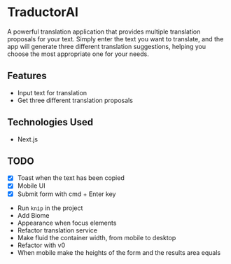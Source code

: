 # TraductorAI

A powerful translation application that provides multiple translation proposals for your text. Simply enter the text you want to translate, and the app will generate three different translation suggestions, helping you choose the most appropriate one for your needs.

## Features

- Input text for translation
- Get three different translation proposals

## Technologies Used

- Next.js

## TODO

- [x] Toast when the text has been copied
- [x] Mobile UI
- [x] Submit form with cmd + Enter key
- Run `knip` in the project
- Add Biome
- Appearance when focus elements
- Refactor translation service
- Make fluid the container width, from mobile to desktop
- Refactor with v0
- When mobile make the heights of the form and the results area equals
